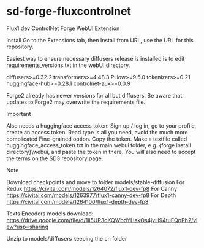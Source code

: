 # sd-forge-fluxcontrolnet
Flux1.dev ControlNet Forge WebUI Extension


Install
Go to the Extensions tab, then Install from URL, use the URL for this repository.

Easiest way to ensure necessary diffusers release is installed is to edit requirements_versions.txt in the webUI directory.

diffusers>=0.32.2
transformers>=4.48.3
Pillow>=9.5.0
tokenizers>=0.21
huggingface-hub>=0.28.1
controlnet-aux>=0.0.9

Forge2 already has newer versions for all but diffusers. Be aware that updates to Forge2 may overwrite the requirements file.

Important

Also needs a huggingface access token: Sign up / log in, go to your profile, create an access token. Read type is all you need, avoid the much more complicated Fine-grained option. Copy the token. Make a textfile called huggingface_access_token.txt in the main webui folder, e.g. {forge install directory}\webui, and paste the token in there. You will also need to accept the terms on the SD3 repository page.

Note

Download checkpoints and move to folder models/stable-diffusion 
For Redux
https://civitai.com/models/1264072/flux1-dev-fp8 
For Canny 
https://civitai.com/models/1263977/flux1-canny-dev-fp8
For Depth
https://civitai.com/models/1264100/flux1-depth-dev-fp8

Texts Encoders models download:
https://drive.google.com/file/d/1li5UP3oKQWbdYHakOs4jvH94tuFQpPh2/view?usp=sharing

Unzip to models/diffusers keeping the cn folder

